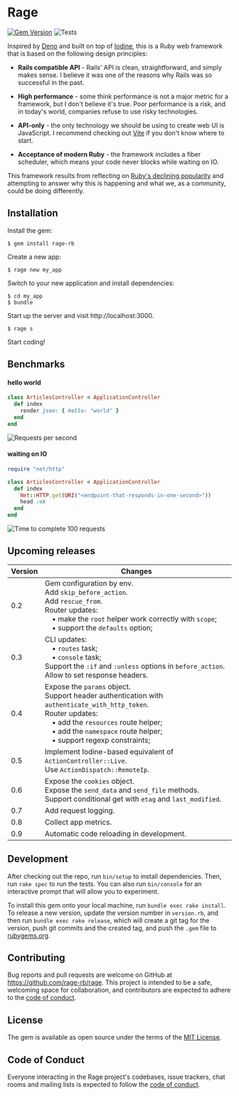 # Rage

[![Gem Version](https://badge.fury.io/rb/rage-rb.svg)](https://badge.fury.io/rb/rage-rb)
![Tests](https://github.com/rage-rb/rage/actions/workflows/main.yml/badge.svg)

Inspired by [Deno](https://deno.com) and built on top of [Iodine](https://github.com/rage-rb/iodine), this is a Ruby web framework that is based on the following design principles:

* **Rails compatible API** - Rails' API is clean, straightforward, and simply makes sense. I believe it was one of the reasons why Rails was so successful in the past.

* **High performance** - some think performance is not a major metric for a framework, but I don't believe it's true. Poor performance is a risk, and in today's world, companies refuse to use risky technologies.

* **API-only** - the only technology we should be using to create web UI is JavaScript. I recommend checking out [Vite](https://vitejs.dev) if you don't know where to start.

* **Acceptance of modern Ruby** - the framework includes a fiber scheduler, which means your code never blocks while waiting on IO.

This framework results from reflecting on [Ruby's declining popularity](https://survey.stackoverflow.co/2023/#most-popular-technologies-language) and attempting to answer why this is happening and what we, as a community, could be doing differently.

## Installation

Install the gem:
```
$ gem install rage-rb
```

Create a new app:
```
$ rage new my_app
```

Switch to your new application and install dependencies:
```
$ cd my_app
$ bundle
```

Start up the server and visit http://localhost:3000.
```
$ rage s
```

Start coding!

## Benchmarks

#### hello world

```ruby
class ArticlesController < ApplicationController
  def index
    render json: { hello: "world" }
  end
end
```
![Requests per second](https://github.com/rage-rb/rage/assets/2270393/7d9f408c-7cec-4cc0-a509-66c9dedc1d0a)

#### waiting on IO

```ruby
require "net/http"

class ArticlesController < ApplicationController
  def index
    Net::HTTP.get(URI("<endpoint-that-responds-in-one-second>"))
    head :ok
  end
end
```
![Time to complete 100 requests](https://github.com/rage-rb/rage/assets/2270393/007044e9-efe0-4675-9cab-8a4868154118)

## Upcoming releases

Version | Changes
------- |------------
0.2 | Gem configuration by env.<br>Add `skip_before_action`.<br>Add `rescue_from`.<br>Router updates:<br>&emsp;• make the `root` helper work correctly with `scope`;<br>&emsp;• support the `defaults` option;
0.3 | CLI updates:<br>&emsp;• `routes` task;<br>&emsp;• `console` task;<br>Support the `:if` and `:unless` options in `before_action`.<br>Allow to set response headers.
0.4 | Expose the `params` object.<br>Support header authentication with `authenticate_with_http_token`.<br>Router updates:<br>&emsp;• add the `resources` route helper;<br>&emsp;• add the `namespace` route helper;<br>&emsp;• support regexp constraints;
0.5 | Implement Iodine-based equivalent of `ActionController::Live`.<br>Use `ActionDispatch::RemoteIp`.
0.6 | Expose the `cookies` object.<br>Expose the `send_data` and `send_file` methods.<br>Support conditional get with `etag` and `last_modified`.
0.7 | Add request logging.
0.8 | Collect app metrics.
0.9 | Automatic code reloading in development.

## Development

After checking out the repo, run `bin/setup` to install dependencies. Then, run `rake spec` to run the tests. You can also run `bin/console` for an interactive prompt that will allow you to experiment.

To install this gem onto your local machine, run `bundle exec rake install`. To release a new version, update the version number in `version.rb`, and then run `bundle exec rake release`, which will create a git tag for the version, push git commits and the created tag, and push the `.gem` file to [rubygems.org](https://rubygems.org).

## Contributing

Bug reports and pull requests are welcome on GitHub at https://github.com/rage-rb/rage. This project is intended to be a safe, welcoming space for collaboration, and contributors are expected to adhere to the [code of conduct](https://github.com/rage-rb/rage/blob/master/CODE_OF_CONDUCT.md).

## License

The gem is available as open source under the terms of the [MIT License](https://opensource.org/licenses/MIT).

## Code of Conduct

Everyone interacting in the Rage project's codebases, issue trackers, chat rooms and mailing lists is expected to follow the [code of conduct](https://github.com/rage-rb/rage/blob/master/CODE_OF_CONDUCT.md).
